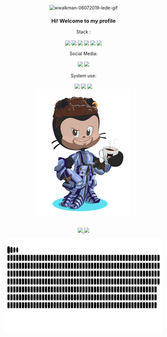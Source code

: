 <div align="center" style="display: inline_block; width: 100%">

![wwalkman-06072019-lede-gif](https://user-images.githubusercontent.com/62712725/159959928-5111d41d-6610-4471-8d63-7a4e85ca6b2a.gif)

</div>
<div align="center" style="display: inline_block">
    <h3> Hi! Welcome to my profile </h3>
  Stack : <br><br>
 <img align="center" src="https://img.shields.io/badge/Node.js-43853D?style=for-the-badge&logo=node.js&logoColor=white" />
<img align="center" src="https://img.shields.io/badge/Python-3776AB?style=for-the-badge&logo=python&logoColor=white" />
<img align="center" src="https://img.shields.io/badge/JavaScript-F7DF1E?style=for-the-badge&logo=javascript&logoColor=black" />
<img align="center" src="https://img.shields.io/badge/HTML5-E34F26?style=for-the-badge&logo=html5&logoColor=white" />
<img align="center" src="https://img.shields.io/badge/CSS3-1572B6?style=for-the-badge&logo=css3&logoColor=white" />
<img align="center" src="https://img.shields.io/badge/React-20232A?style=for-the-badge&logo=react&logoColor=61DAFB" />
</div>
<br>
<div align="center" style="display: inline_block">Social Media: <br><br>
<img src="https://img.shields.io/badge/LinkedIn-0077B5?style=for-the-badge&logo=linkedin&logoColor=white" />
<img src="https://img.shields.io/badge/Reddit-FF4500?style=for-the-badge&logo=reddit&logoColor=white" />
</div>
<br>
<div align="center" style="display: inline_block">System use: <br><br>
  <div>
<img src="https://img.shields.io/badge/Windows-0078D6?style=for-the-badge&logo=windows&logoColor=white" />
<img src="https://img.shields.io/badge/Debian-D70A53?style=for-the-badge&logo=debian&logoColor=white" />
<img src="https://img.shields.io/badge/Android-3DDC84?style=for-the-badge&logo=android&logoColor=white" />
  </div>
  <div>
      <img width="300" height="400" src="meuoctocat-removebg-preview.png">
  </div>
</div>
<br>
<br>

 <div align="center">
  <a href="https://github.com/rodrigoPQF">
  <img height="180em" src="https://github-readme-stats.vercel.app/api?username=rodrigoPQF&show_icons=true&theme=great-gatsby&include_all_commits=true&count_private=true"/>
  <img height="180em" src="https://github-readme-stats.vercel.app/api/top-langs/?username=rodrigoPQF&layout=compact&langs_count=7&theme=great-gatsby"/>
    <p align="center">
  <img width="900" height="300" src="https://github.com/rodrigoPQF/rodrigoPQF/blob/output/github-contribution-grid-snake.svg">
</p>
</div>





 
